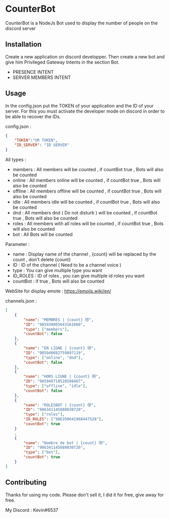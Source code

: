 # CounterBot

CounterBot is a NodeJs Bot used to display the number of people on the discord server

## Installation

Create a new application on discord developper. Then create a new bot and give him Privileged Gateway Intents in the section Bot.
- PRESENCE INTENT 
- SERVER MEMBERS INTENT

## Usage

In the config.json put the TOKEN of your application and the ID of your server. For this you must activate the developer mode on discord in order to be able to recover the IDs.

config.json : 
```json
{
    "TOKEN":"UR TOKEN",
    "ID_SERVER": "ID SERVER"
}
```
All types :
- members : All members will be counted , if countBot true , Bots will also be counted
- online : All members online will be counted , if countBot true , Bots will also be counted
- offline : All members offline will be counted , if countBot true , Bots will also be counted
- idle : All members idle will be counted , if countBot true , Bots will also be counted
- dnd : All members dnd ( Do not disturb ) will be counted , if countBot true , Bots will also be counted
- roles : All members with all roles will be counted , if countBot true , Bots will also be counted
- bot : All Bots will be counted

Parameter :
- name : Display name of the channel , {count} will be replaced by the count , don't delete {count}
- ID : ID of the channel ( Need to be a channel voice )
- type : You can give multiple type you want
- ID_ROLES : ID of roles , you can give multiple id roles you want
- countBot : if true , Bots will also be counted

WebSite for display emote : https://emojis.wiki/en/

channels.json :
```json
[
    {
        "name": "MEMBRES | {count} 😻",
        "ID": "985930005643161660",
        "type": ["members"],
        "countBot": false
    },
    {
        "name": "EN LIGNE | {count} 😻",
        "ID": "985940682759897119",
        "type": ["online", "dnd"],
        "countBot": false
    },
    {
        "name": "HORS LIGNE | {count} 😻",
        "ID": "985940718520508467",
        "type": ["offline", "idle"],
        "countBot": false
    },
    {
        "name": "ROLESBOT | {count} 😻",
        "ID": "986341145888030720",
        "type": ["roles"],
        "ID_ROLES": ["986350641968447528"],
        "countBot": true
    }
    ,
    {
        "name": "Nombre de bot | {count} 😻",
        "ID": "986341145888030720",
        "type": ["bot"],
        "countBot": true
    }
]
```

## Contributing
Thanks for using my code. Please don't sell it, I did it for free, give away for free.

My Discord : Kevin#6537